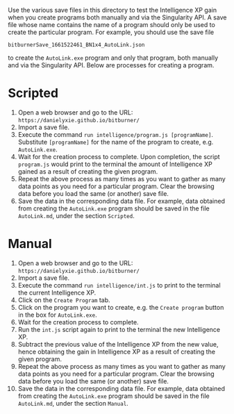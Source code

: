 Use the various save files in this directory to test the Intelligence XP gain
when you create programs both manually and via the Singularity API.  A save
file whose name contains the name of a program should only be used to create
the particular program.  For example, you should use the save file

`bitburnerSave_1661522461_BN1x4_AutoLink.json`

to create the `AutoLink.exe` program and only that program, both manually and
via the Singularity API.  Below are processes for creating a program.


# Scripted

1. Open a web browser and go to the URL:
   `https://danielyxie.github.io/bitburner/`
1. Import a save file.
1. Execute the command
   `run intelligence/program.js [programName]`.
   Substitute `[programName]` for the name of the program to create, e.g.
   `AutoLink.exe`.
1. Wait for the creation process to complete.  Upon completion, the script
   `program.js` would print to the terminal the amount of Intelligence XP
   gained as a result of creating the given program.
1. Repeat the above process as many times as you want to gather as many data
   points as you need for a particular program.  Clear the browsing data
   before you load the same (or another) save file.
1. Save the data in the corresponding data file.  For example, data obtained
   from creating the `AutoLink.exe` program should be saved in the file
   `AutoLink.md`, under the section `Scripted`.


# Manual

1. Open a web browser and go to the URL:
   `https://danielyxie.github.io/bitburner/`
1. Import a save file.
1. Execute the command
   `run intelligence/int.js`
   to print to the terminal the current Intelligence XP.
1. Click on the `Create Program` tab.
1. Click on the program you want to create, e.g. the `Create program` button
   in the box for `AutoLink.exe`.
1. Wait for the creation process to complete.
1. Run the `int.js` script again to print to the terminal the new Intelligence
   XP.
1. Subtract the previous value of the Intelligence XP from the new value, hence
   obtaining the gain in Intelligence XP as a result of creating the given
   program.
1. Repeat the above process as many times as you want to gather as many data
   points as you need for a particular program.  Clear the browsing data
   before you load the same (or another) save file.
1. Save the data in the corresponding data file.  For example, data obtained
   from creating the `AutoLink.exe` program should be saved in the file
   `AutoLink.md`, under the section `Manual`.
